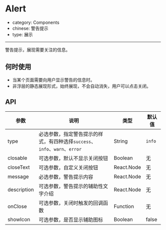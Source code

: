 # Alert

- category: Components
- chinese: 警告提示
- type: 展示

---

警告提示，展现需要关注的信息。

## 何时使用

- 当某个页面需要向用户显示警告的信息时。
- 非浮层的静态展现形式，始终展现，不会自动消失，用户可以点击关闭。

## API

| 参数        | 说明                                                      | 类型        | 默认值 |
|----------- |---------------------------------------------------------  | ---------- |-------|
| type       | 必选参数，指定警告提示的样式，有四种选择`success`、`info`、`warn`、`error`   | String     | `info`    |
| closable   | 可选参数，默认不显示关闭按钮                                  | Boolean   | 无    |
| closeText  | 可选参数，自定义关闭按钮                                     | React.Node   | 无    |
| message    | 必选参数，警告提示内容                                       | React.Node   | 无    |
| description | 可选参数，警告提示的辅助性文字介绍                            | React.Node   | 无    |
| onClose     | 可选参数，关闭时触发的回调函数                                | Function   | 无    |
| showIcon   | 可选参数，是否显示辅助图标                                 | Boolean   | false    |
